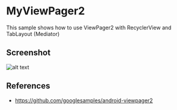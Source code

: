 # MyViewPager2

This sample shows how to use ViewPager2 with RecyclerView and TabLayout (Mediator)

## Screenshot
![alt text](https://raw.githubusercontent.com/rizqiaryansa/MyViewPager2/master/app/images/sampleviewpager2.png?token=AGAKLPGAUGRQCM3GFQHICUC5HR6Z6)

## References

  * https://github.com/googlesamples/android-viewpager2
